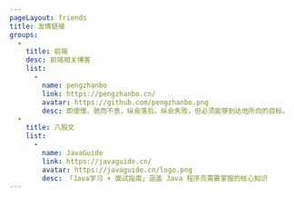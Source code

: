 ```yaml
---
pageLayout: friends
title: 友情链接
groups:
  - 
    title: 前端
    desc: 前端相关博客
    list:
      -
        name: pengzhanbo
        link: https://pengzhanbo.cn/
        avatar: https://github.com/pengzhanbo.png
        desc: 即使慢，驰而不息，纵会落后，纵会失败，但必须能够到达他所向的目标。
  - 
    title: 八股文
    list:
      - 
        name: JavaGuide
        link: https://javaguide.cn/
        avatar: https://javaguide.cn/logo.png
        desc: 「Java学习 + 面试指南」涵盖 Java 程序员需要掌握的核心知识
---
```

